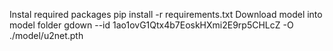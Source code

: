 Instal required packages 
pip install -r requirements.txt
Download model into model folder 
gdown --id 1ao1ovG1Qtx4b7EoskHXmi2E9rp5CHLcZ -O ./model/u2net.pth
